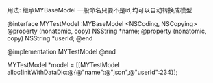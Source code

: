 用法:
继承MYBaseModel
一般命名只要不是id,均可以自动转换成模型

@interface MYTestModel :MYBaseModel <NSCoding, NSCopying>
 @property (nonatomic, copy) NSString *name;
 @property (nonatomic, copy) NSString *userId;
 @end
 
 @implementation MYTestModel
 @end
 
 MYTestModel *model = [[MYTestModel alloc]initWithDataDic:@{@"name":@"json",@"userId":234}];
